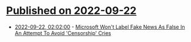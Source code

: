 # [Published on 2022-09-22](index.md)

* [2022-09-22, 02:02:00](https://yro.slashdot.org/story/22/09/21/2134221/microsoft-wont-label-fake-news-as-false-in-an-attempt-to-avoid-censorship-cries?utm_source=rss1.0mainlinkanon&utm_medium=feed) - [Microsoft Won't Label Fake News As False In An Attempt To Avoid 'Censorship' Cries](https://yro.slashdot.org/story/22/09/21/2134221/microsoft-wont-label-fake-news-as-false-in-an-attempt-to-avoid-censorship-cries?utm_source=rss1.0mainlinkanon&utm_medium=feed)
